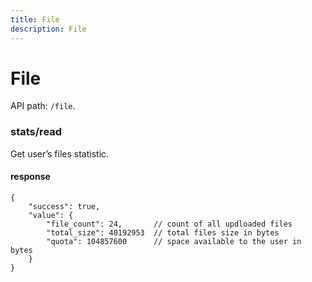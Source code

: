```yaml
---
title: File
description: File
---
```


# File

API path: `/file`.

### stats/read

Get user’s files statistic.

#### response

```json5
{
    "success": true,
    "value": {
        "file_count": 24,       // count of all updloaded files 
        "total_size": 40192953  // total files size in bytes
        "quota": 104857600      // space available to the user in bytes
    }
}
```
